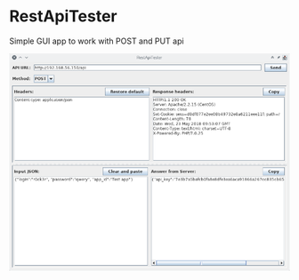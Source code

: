 # RestApiTester
Simple GUI app to work with POST and PUT api

![Screenshot](https://raw.githubusercontent.com/r0ck3r/images/master/Screenshot_RestApiTester.png)
